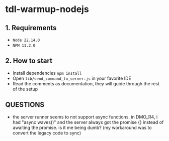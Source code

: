 # tdl-warmup-nodejs


## 1. Requirements

- `Node 22.14.0`
- `NPM 11.2.0`

## 2. How to start

- Install dependencies `npm install`
- Open `lib/send_command_to_server.js` in your favorite IDE
- Read the comments as documentation, they will guide through the rest of the setup



## QUESTIONS
- the server runner seems to not support async functions. in DMO_R4, i had "async waves()" and the server always got the promise {} instead of awaiting the promise. is it me being dumb? (my workaround was to convert the legacy code to sync)

